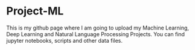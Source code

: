 # Project-ML

This is my github page where I am going to upload my 
Machine Learning, Deep Learning and Natural Language Processing Projects.
You can find jupyter notebooks, scripts and other data files.
